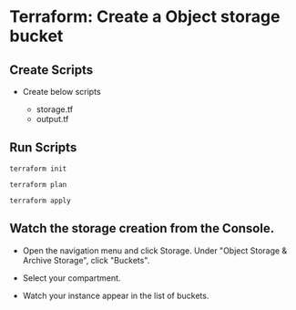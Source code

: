 #  Terraform: Create a Object storage bucket

## Create Scripts

* Create below scripts

    - storage.tf
    - output.tf
    
## Run Scripts

```
terraform init
```

```
terraform plan
```

```
terraform apply
```

## Watch the storage creation from the Console.

* Open the navigation menu and click Storage. Under "Object Storage & Archive Storage", click "Buckets".

* Select your compartment.

* Watch your instance appear in the list of buckets.